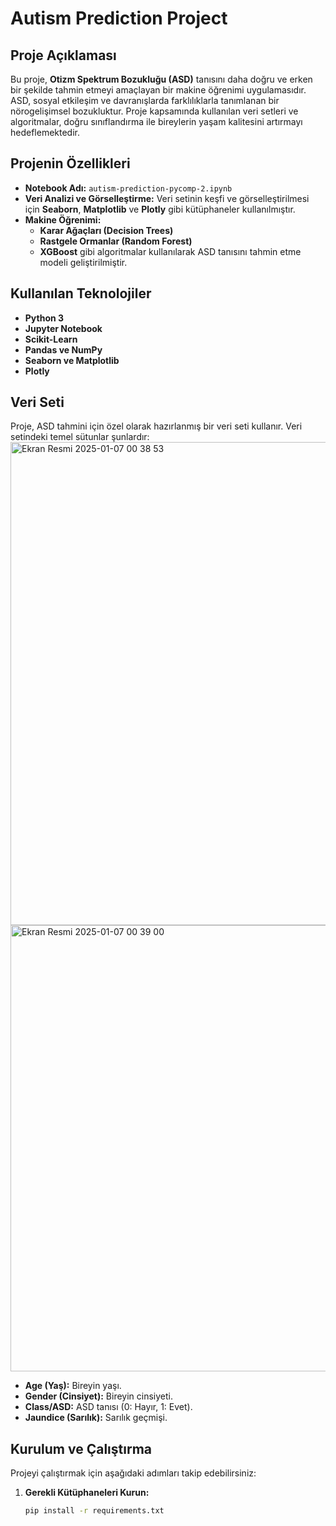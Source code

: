 # Autism Prediction Project

## Proje Açıklaması
Bu proje, **Otizm Spektrum Bozukluğu (ASD)** tanısını daha doğru ve erken bir şekilde tahmin etmeyi amaçlayan bir makine öğrenimi uygulamasıdır. ASD, sosyal etkileşim ve davranışlarda farklılıklarla tanımlanan bir nörogelişimsel bozukluktur. Proje kapsamında kullanılan veri setleri ve algoritmalar, doğru sınıflandırma ile bireylerin yaşam kalitesini artırmayı hedeflemektedir.

## Projenin Özellikleri
- **Notebook Adı:** `autism-prediction-pycomp-2.ipynb`
- **Veri Analizi ve Görselleştirme:** Veri setinin keşfi ve görselleştirilmesi için **Seaborn**, **Matplotlib** ve **Plotly** gibi kütüphaneler kullanılmıştır.
- **Makine Öğrenimi:** 
  - **Karar Ağaçları (Decision Trees)**
  - **Rastgele Ormanlar (Random Forest)**
  - **XGBoost** gibi algoritmalar kullanılarak ASD tanısını tahmin etme modeli geliştirilmiştir.

## Kullanılan Teknolojiler
- **Python 3**
- **Jupyter Notebook**
- **Scikit-Learn**
- **Pandas ve NumPy**
- **Seaborn ve Matplotlib**
- **Plotly**

## Veri Seti
Proje, ASD tahmini için özel olarak hazırlanmış bir veri seti kullanır. Veri setindeki temel sütunlar şunlardır:<img width="773" alt="Ekran Resmi 2025-01-07 00 38 53" src="https://github.com/user-attachments/assets/5687021f-9589-492d-9be4-f644bcccb264" />
<img width="714" alt="Ekran Resmi 2025-01-07 00 39 00" src="https://github.com/user-attachments/assets/79897650-0983-4ab5-8e99-b50be121e13a" />

- **Age (Yaş):** Bireyin yaşı.
- **Gender (Cinsiyet):** Bireyin cinsiyeti.
- **Class/ASD:** ASD tanısı (0: Hayır, 1: Evet).
- **Jaundice (Sarılık):** Sarılık geçmişi.

## Kurulum ve Çalıştırma
Projeyi çalıştırmak için aşağıdaki adımları takip edebilirsiniz:

1. **Gerekli Kütüphaneleri Kurun:**
   ```bash
   pip install -r requirements.txt
   
